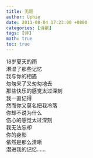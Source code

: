 ```yaml
---
title: 无题
author: Uphie
date: 2011-08-04 17:23:00 +0800
categories: [诗歌]
tags: [诗]
math: true
toc: true
---
```


18岁夏天的雨 \
淋湿了那些记忆 \
我与你的相遇 \
匆匆来了又匆匆地去 \
那些快乐的感觉太过深刻 \
我一直记得 \
然而你又莫名把我冷落 \
你却不说为什么 \
伤心的感觉太过深刻 \
我无法忘却 \
你的身影 \
依然是那么清晰 \
潜进我的记忆……
